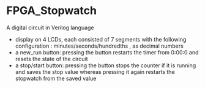 # FPGA_Stopwatch
A digital circuit in Verilog language 

- display on 4 LCDs, each consisted of 7 segments with the following configuration : minutes/seconds/hundredths , as decimal numbers
- a new_run button: pressing the button restarts the timer from 0:00:0 and resets the state of the circuit
- a stop/start button: pressing the button stops the counter if it is running and saves the stop value whereas pressing it again restarts the stopwatch from the saved value
